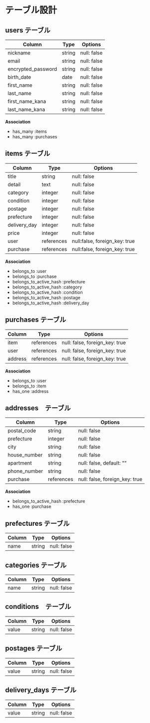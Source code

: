 # テーブル設計

## users テーブル

| Column            | Type         | Options                        | 
| --------          | ------------ | ------------------------------ |
| nickname          | string       | null: false                    |
| email             | string       | null: false                    |
| encrypted_password| string       | null: false                    |   
| birth_date  　　　 | date         | null: false                    |   
| first_name        | string       | null: false                    |
| last_name         | string       | null: false                    |
| first_name_kana   | string       | null: false                    |      
| last_name_kana    | string       | null: false                    |  

**Association**

* has_many :items
* has_many :purchases

## items テーブル

| Column        | Type        | Options                      |
| ------------- | ----------- | ---------------------------- |                  
| title         | string      | null: false                  |
| detail        | text        | null: false                  |
| category      | integer     | null: false                  |
| condition     | integer     | null: false                  |
| postage       | integer     | null: false                  |
| prefecture    | integer     | null: false                  |
| delivery_day  | integer     | null: false                  |
| price         | integer     | null: false                  | 
| user          | references  | null:false, foreign_key: true|
| purchase      | references  | null:false, foreign_key: true|

**Association**

* belongs_to :user
* belongs_to :purchase
* belongs_to_active_hash :prefecture
* belongs_to_active_hash :category
* belongs_to_active_hash :condition
* belongs_to_active_hash :postage
* belongs_to_active_hash :delivery_day


## purchases テーブル

| Column    | Type       | Options                        |
| --------- | ---------- | ------------------------------ |
| item      | references | null: false, foreign_key: true |       
| user      | references | null: false, foreign_key: true |
| address   | references | null: false, foreign_key: true |

**Association**

* belongs_to :user
* belongs_to :item
* has_one :address

## addresses　テーブル

| Column       | Type         | Options                        | 
| ------------ | ------------ | ------------------------------ |
| postal_code  | string       | null: false                    |
| prefecture   | integer      | null: false                    |
| city         | string       | null: false                    |
| house_number | string       | null: false                    |      
| apartment    | string       | null: false, default: ""       | 
| phone_number | string       | null: false                    |
| purchase     | references   | null: false, foreign_key: true | 

**Association**

* belongs_to_active_hash :prefecture
* has_one :purchase

## prefectures テーブル

| Column       | Type         | Options                        | 
| --------     | ------------ | ------------------------------ |
| name         | string       | null: false                    |


## categories テーブル

| Column       | Type         | Options                        | 
| --------     | ------------ | -------------------------------|
| name         | string       | null: false                    |

## conditions　テーブル

| Column       | Type         | Options                        | 
| --------     | ------------ | ------------------------------ |
| value        | string       | null: false                    |

## postages テーブル

| Column       | Type         | Options                        | 
| --------     | ------------ | ------------------------------ |
| value        | string       | null: false                    |

## delivery_days テーブル

| Column       | Type         | Options                        | 
| --------     | ------------ | ------------------------------ |
| value         | string       | null: false                   |



